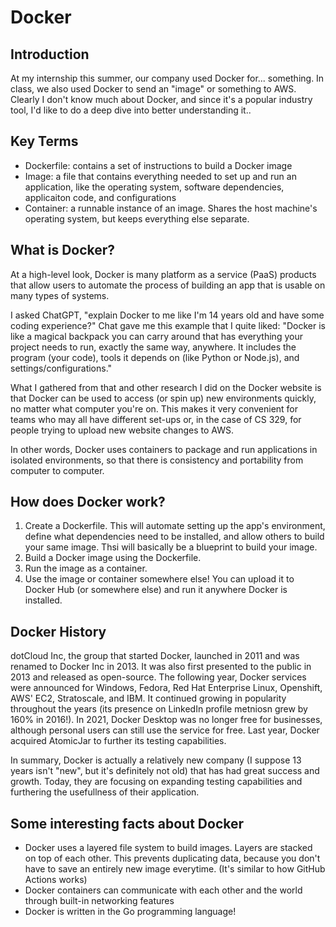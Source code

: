 # Docker

## Introduction

At my internship this summer, our company used Docker for... something. In class, we also used Docker to send an "image" or something to AWS. Clearly I don't know much about Docker, and since it's a popular industry tool, I'd like to do a deep dive into better understanding it..

## Key Terms

- Dockerfile: contains a set of instructions to build a Docker image
- Image: a file that contains everything needed to set up and run an application, like the operating system, software dependencies, applicaiton code, and configurations
- Container: a runnable instance of an image. Shares the host machine's operating system, but keeps everything else separate.

## What is Docker?

At a high-level look, Docker is many platform as a service (PaaS) products that allow users to automate the process of building an app that is usable on many types of systems.

I asked ChatGPT, "explain Docker to me like I'm 14 years old and have some coding experience?" Chat gave me this example that I quite liked: "Docker is like a magical backpack you can carry around that has everything your project needs to run, exactly the same way, anywhere. It includes the program (your code), tools it depends on (like Python or Node.js), and settings/configurations."

What I gathered from that and other research I did on the Docker website is that Docker can be used to access (or spin up) new environments quickly, no matter what computer you're on. This makes it very convenient for teams who may all have different set-ups or, in the case of CS 329, for people trying to upload new website changes to AWS.

In other words, Docker uses containers to package and run applications in isolated environments, so that there is consistency and portability from computer to computer.

## How does Docker work?

1. Create a Dockerfile. This will automate setting up the app's environment, define what dependencies need to be installed, and allow others to build your same image. Thsi will basically be a blueprint to build your image.
2. Build a Docker image using the Dockerfile.
3. Run the image as a container.
4. Use the image or container somewhere else! You can upload it to Docker Hub (or somewhere else) and run it anywhere Docker is installed.

## Docker History

dotCloud Inc, the group that started Docker, launched in 2011 and was renamed to Docker Inc in 2013. It was also first presented to the public in 2013 and released as open-source. The following year, Docker services were announced for Windows, Fedora, Red Hat Enterprise Linux, Openshift, AWS' EC2, Stratoscale, and IBM. It continued growing in popularity throughout the years (its presence on LinkedIn profile metniosn grew by 160% in 2016!). In 2021, Docker Desktop was no longer free for businesses, although personal users can still use the service for free. Last year, Docker acquired AtomicJar to further its testing capabilities. 

In summary, Docker is actually a relatively new company (I suppose 13 years isn't "new", but it's definitely not old) that has had great success and growth. Today, they are focusing on expanding testing capabilities and furthering the usefullness of their application.

## Some interesting facts about Docker

- Docker uses a layered file system to build images. Layers are stacked on top of each other. This prevents duplicating data, because you don't have to save an entirely new image everytime. (It's similar to how GitHub Actions works)
- Docker containers can communicate with each other and the world through built-in networking features
- Docker is written in the Go programming language!
